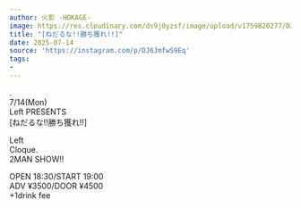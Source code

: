 ```yaml
---
author: 火影 -HOKAGE-
image: https://res.cloudinary.com/ds9j0yzsf/image/upload/v1759820277/DJ6JmfwS9Eq.jpg
title: "[ねだるな!!勝ち獲れ!!]"
date: 2025-07-14
source: 'https://instagram.com/p/DJ6JmfwS9Eq'
tags:
- 
---
```

.<br>
7/14(Mon)<br>
Left PRESENTS<br>
[ねだるな!!勝ち獲れ!!]

Left<br>
Cloque.<br>
2MAN SHOW!!

OPEN 18:30/START 19:00<br>
ADV ¥3500/DOOR ¥4500<br>
+1drink fee